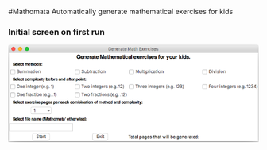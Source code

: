#Mathomata
Automatically generate mathematical exercises for kids

### Initial screen on first run
![](https://raw.githubusercontent.com/chheplo/MathoMata/gh-pages/images/screen_01.png)